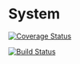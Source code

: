 # System
[![Coverage Status](https://coveralls.io/repos/github/tigranza/System/badge.svg?branch=master)](https://coveralls.io/github/tigranza/System?branch=master)

[![Build Status](https://travis-ci.org/tigranza/System.svg?branch=master)](https://travis-ci.org/tigranza/System)
